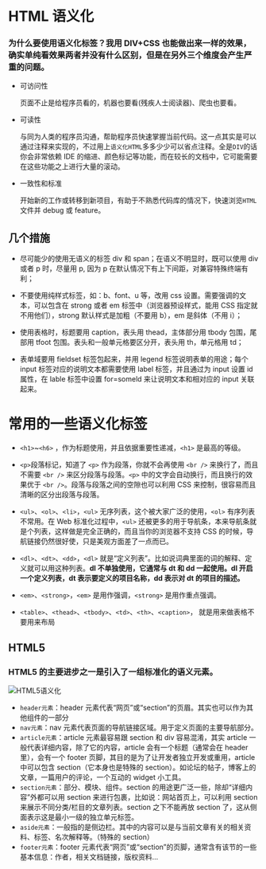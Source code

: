 # HTML 语义化

### 为什么要使用语义化标签？我用 DIV+CSS 也能做出来一样的效果，确实单纯看效果两者并没有什么区别，但是在另外三个维度会产生严重的问题。

- 可访问性

  页面不止是给程序员看的，机器也要看(残疾人士阅读器)、爬虫也要看。

- 可读性

  与同为人类的程序员沟通，帮助程序员快速掌握当前代码。这一点其实是可以通过注释来实现的，不过用上`语义化HTML`多多少少可以省点注释。全是`DIV`的话你会非常依赖 IDE 的缩进、颜色标记等功能，而在较长的文档中，它可能需要在这些功能之上进行大量的滚动。

- 一致性和标准

  开始新的工作或转移到新项目，有助于不熟悉代码库的情况下，快速浏览`HTML`文件并 debug 或 feature。

## 几个措施

- 尽可能少的使用无语义的标签 div 和 span；在语义不明显时，既可以使用 div 或者 p 时，尽量用 p, 因为 p 在默认情况下有上下间距，对兼容特殊终端有利；

- 不要使用纯样式标签，如：b、font、u 等，改用 css 设置。需要强调的文本，可以包含在 strong 或者 em 标签中（浏览器预设样式，能用 CSS 指定就不用他们），strong 默认样式是加粗（不要用 b），em 是斜体（不用 i）；

- 使用表格时，标题要用 caption，表头用 thead，主体部分用 tbody 包围，尾部用 tfoot 包围。表头和一般单元格要区分开，表头用 th，单元格用 td；

- 表单域要用 fieldset 标签包起来，并用 legend 标签说明表单的用途；每个 input 标签对应的说明文本都需要使用 label 标签，并且通过为 input 设置 id 属性，在 lable 标签中设置 for=someld 来让说明文本和相对应的 input 关联起来。

# 常用的一些语义化标签

- `<h1>`~`<h6>` ，作为标题使用，并且依据重要性递减，`<h1>` 是最高的等级。

- `<p>`段落标记，知道了 `<p>` 作为段落，你就不会再使用 `<br />` 来换行了，而且不需要 `<br />` 来区分段落与段落。`<p>` 中的文字会自动换行，而且换行的效果优于 `<br />`。段落与段落之间的空隙也可以利用 CSS 来控制，很容易而且清晰的区分出段落与段落。

- `<ul>`、`<ol>`、`<li>`，`<ul>` 无序列表，这个被大家广泛的使用，`<ol>` 有序列表不常用。在 Web 标准化过程中，`<ul>` 还被更多的用于导航条，本来导航条就是个列表，这样做是完全正确的，而且当你的浏览器不支持 CSS 的时候，导航链接仍然很好使，只是美观方面差了一点而已。

- `<dl>`、`<dt>`、`<dd>`，`<dl>` 就是“定义列表”。比如说词典里面的词的解释、定义就可以用这种列表。**dl 不单独使用，它通常与 dt 和 dd 一起使用。dl 开启一个定义列表，dt 表示要定义的项目名称，dd 表示对 dt 的项目的描述。**

- `<em>`、`<strong>`，`<em>` 是用作强调，`<strong>` 是用作重点强调。

- `<table>`、`<thead>`、`<tbody>`、`<td>`、`<th>`、`<caption>`， 就是用来做表格不要用来布局

## HTML5

### HTML5 的主要进步之一是引入了一组标准化的语义元素。

![HTML5语义化](https://cdn.jsdelivr.net/gh/ringozzt/myPics@main/html_semantic.png)

- `header元素`：header 元素代表“网页”或“section”的页眉。其实也可以作为其他组件的一部分
- `nav元素`：nav 元素代表页面的导航链接区域。用于定义页面的主要导航部分。
- `article元素`：article 元素最容易跟 section 和 div 容易混淆，其实 article 一般代表详细内容，除了它的内容，article 会有一个标题（通常会在 header 里），会有一个 footer 页脚，其目的是为了让开发者独立开发或重用，article 中可以包含 section（它本身也是特殊的 section）。如论坛的帖子，博客上的文章，一篇用户的评论，一个互动的 widget 小工具。
- `section元素`：部分、模块、组件。section 的用途更广泛一些，除却“详细内容”外都可以用 section 来进行包裹，比如说：网站首页上，可以利用 section 来展示不同分类/栏目的文章列表。section 之下不能再放 section 了，这从侧面表示这是最小一级的独立单元标签。
- `aside元素`：一般指的是侧边栏。其中的内容可以是与当前文章有关的相关资料、标签、名次解释等。（特殊的 section）
- `footer元素`：footer 元素代表“网页”或“section”的页脚，通常含有该节的一些基本信息：作者，相关文档链接，版权资料...
